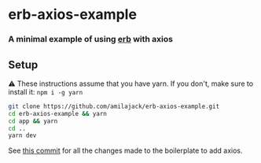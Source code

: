 # erb-axios-example

### A minimal example of using [erb](https://github.com/chentsulin/electron-react-boilerplate) with axios

## Setup
⚠️ These instructions assume that you have yarn. If you don't, make sure to install it: `npm i -g yarn`


```bash
git clone https://github.com/amilajack/erb-axios-example.git
cd erb-axios-example && yarn
cd app && yarn
cd ..
yarn dev
```

See [this commit](https://github.com/amilajack/erb-axios-example/commit/da1d48df8af3bc7ae73ae6d57d0687a917794f52) for all the changes made to the boilerplate to add axios.
